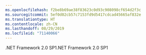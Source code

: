 ```yaml
---
ms.openlocfilehash: f2be8b69ae38f83623c0d93c908098cf654d2f3c
ms.sourcegitcommit: 5ef0d02cb57c7153fd9d5417cdcad45665af832e
ms.translationtype: HT
ms.contentlocale: zh-CN
ms.lasthandoff: 08/29/2019
ms.locfileid: "71140066"
---
```

<span data-ttu-id="f05e8-101">.NET Framework 2.0 SP1</span><span class="sxs-lookup"><span data-stu-id="f05e8-101">.NET Framework 2.0 SP1</span></span>